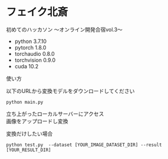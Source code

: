 # フェイク北斎

初めてのハッカソン ～オンライン開発合宿vol.3～

* python 3.7.10
* pytorch 1.8.0
* torchaudio 0.8.0
* torchvision 0.9.0
* cuda 10.2

使い方

以下のURLから変換モデルをダウンロードしてください


```
python main.py
```

立ち上がったローカルサーバーにアクセス  
画像をアップロードし変換


変換だけしたい場合
```
python test.py  --dataset [YOUR_IMAGE_DATASET_DIR] --result [YOUR_RESULT_DIR]
```









